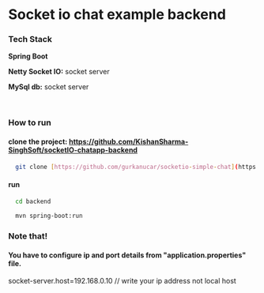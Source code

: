 
# Socket io chat example backend


### Tech Stack

**Spring Boot**

**Netty Socket IO:** socket server

**MySql db:** socket server

&nbsp;

### How to run

#### clone the project: https://github.com/KishanSharma-SinghSoft/socketIO-chatapp-backend

```bash
  git clone [https://github.com/gurkanucar/socketio-simple-chat](https://github.com/KishanSharma-SinghSoft/socketIO-chatapp-backend)
```

#### run

```bash
  cd backend
  
  mvn spring-boot:run
```

### Note that!
#### You have to configure ip and port details from "application.properties" file.

socket-server.host=192.168.0.10 // write your ip address not local host


